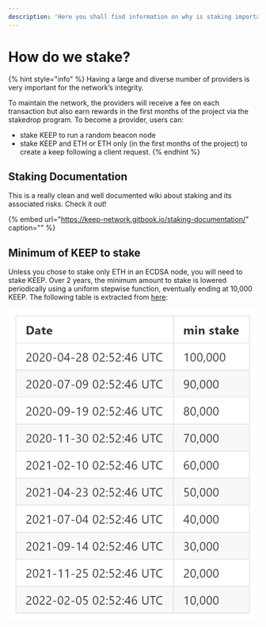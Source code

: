 ```yaml
---
description: 'Here you shall find information on why is staking important, and how to do it.'
---
```


# How do we stake?

{% hint style="info" %}
Having a large and diverse number of providers is very important for the network’s integrity.

To maintain the network, the providers will receive a fee on each transaction but also earn rewards in the first months of the project via the stakedrop program. To become a provider, users can:

* stake KEEP to run a random beacon node
* stake KEEP and ETH or ETH only \(in the first months of the project\) to create a keep following a client request.
{% endhint %}

## Staking Documentation

This is a really clean and well documented wiki about staking and its associated risks. Check it out!

{% embed url="https://keep-network.gitbook.io/staking-documentation/" caption="" %}

## Minimum of KEEP to stake

Unless you chose to stake only ETH in an ECDSA node, you will need to stake KEEP. Over 2 years, the minimum amount to stake is lowered periodically using a uniform stepwise function, eventually ending at 10,000 KEEP. The following table is extracted from [here](https://hackmd.io/OzIeyWcfTVO69zIF67XCkg):

![](../.gitbook/assets/image%20%2811%29.png)


